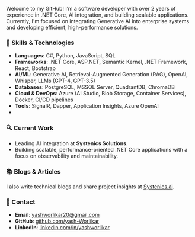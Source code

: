 Welcome to my GitHub! I’m a software developer with over 2 years of experience in .NET Core, AI integration, and building scalable applications. Currently, I'm focused on integrating Generative AI into enterprise systems and developing efficient, high-performance solutions.

### 🔧 Skills & Technologies

- **Languages**: C#, Python, JavaScript, SQL
- **Frameworks**: .NET Core, ASP.NET, Semantic Kernel, .NET Framework, React, Bootstrap
- **AI/ML**: Generative AI, Retrieval-Augmented Generation (RAG), OpenAI, Whisper, LLMs (GPT-4, GPT-3.5)
- **Databases**: PostgreSQL, MSSQL Server, QuadrantDB, ChromaDB
- **Cloud & DevOps**: Azure (AI Studio, Blob Storage, Container Services), Docker, CI/CD pipelines
- **Tools**: SignalR, Dapper, Application Insights, Azure OpenAI
- 
### 🔍 Current Work

- Leading AI integration at **Systenics Solutions**.
- Building scalable, performance-oriented .NET Core applications with a focus on observability and maintainability.

### 📚 Blogs & Articles

I also write technical blogs and share project insights at [Systenics.ai](https://systenics.ai/).

### 📧 Contact

- **Email**: [yashworlikar20@gmail.com](mailto:yashworlikar20@gmail.com)
- **GitHub**: [github.com/yash-Worlikar](https://github.com/yash-Worlikar)
- **LinkedIn**: [linkedin.com/in/yashworlikar](https://linkedin.com/in/yashworlikar)
